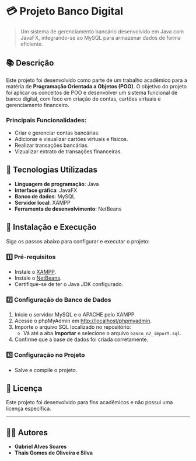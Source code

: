 # 💳 Projeto Banco Digital

> Um sistema de gerenciamento bancário desenvolvido em Java com JavaFX, integrando-se ao MySQL para armazenar dados de forma eficiente.

## 📚 Descrição
Este projeto foi desenvolvido como parte de um trabalho acadêmico para a matéria de **Programação Orientada a Objetos (POO)**. O objetivo do projeto foi aplicar os conceitos de POO e desenvolver um sistema funcional de banco digital, com foco em criação de contas, cartões virtuais e gerenciamento financeiro.

### Principais Funcionalidades:
- Criar e gerenciar contas bancárias.
- Adicionar e visualizar cartões virtuais e físicos.
- Realizar transações bancárias.
- Vizualizar extrato de transações financeiras.

## 🚀 Tecnologias Utilizadas
- **Linguagem de programação**: Java
- **Interface gráfica**: JavaFX
- **Banco de dados**: MySQL
- **Servidor local**: XAMPP
- **Ferramenta de desenvolvimento**: NetBeans

## 🔧 Instalação e Execução
Siga os passos abaixo para configurar e executar o projeto:

### 1️⃣ Pré-requisitos
- Instale o [XAMPP](https://www.apachefriends.org/).
- Instale o [NetBeans](https://netbeans.apache.org/).
- Certifique-se de ter o Java JDK configurado.

### 2️⃣ Configuração do Banco de Dados
1. Inicie o servidor MySQL e o APACHE pelo XAMPP.
2. Acesse o phpMyAdmin em [http://localhost/phpmyadmin](http://localhost/phpmyadmin).
3. Importe o arquivo SQL localizado no repositório:
   - Vá até a aba **Importar** e selecione o arquivo `banco_n2_import.sql`.
4. Confirme que a base de dados foi criada corretamente.

### 3️⃣ Configuração no Projeto
- Salve e compile o projeto.

## 📖 Licença  

Este projeto foi desenvolvido para fins acadêmicos e não possui uma licença específica.  

---

## 👩‍💻 Autores  

- **Gabriel Alves Soares**
- **Thais Gomes de Oliveira e Silva**   

